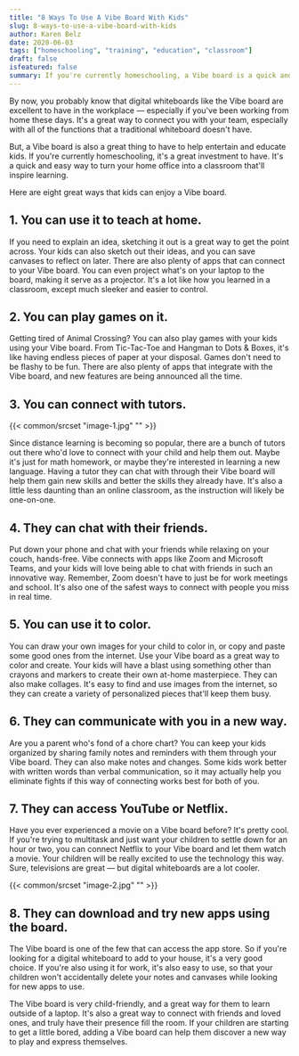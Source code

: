 ```yaml
---
title: "8 Ways To Use A Vibe Board With Kids"
slug: 8-ways-to-use-a-vibe-board-with-kids
author: Karen Belz
date: 2020-06-03
tags: ["homeschooling", "training", "education", "classroom"]
draft: false
isfeatured: false
summary: If you're currently homeschooling, a Vibe board is a quick and easy way to turn your home office into a classroom that'll inspire learning.
---
```


 




By now, you probably know that digital whiteboards like the Vibe board are excellent to have in the workplace — especially if you've been working from home these days. It's a great way to connect you with your team, especially with all of the functions that a traditional whiteboard doesn't have.
 
But, a Vibe board is also a great thing to have to help entertain and educate kids. If you're currently homeschooling, it's a great investment to have. It's a quick and easy way to turn your home office into a classroom that'll inspire learning.
 
Here are eight great ways that kids can enjoy a Vibe board.
 

## 1. You can use it to teach at home. 

If you need to explain an idea, sketching it out is a great way to get the point across. Your kids can also sketch out their ideas, and you can save canvases to reflect on later. There are also plenty of apps that can connect to your Vibe board. You can even project what's on your laptop to the board, making it serve as a projector. It's a lot like how you learned in a classroom, except much sleeker and easier to control.
 

## 2. You can play games on it. 

Getting tired of Animal Crossing? You can also play games with your kids using your Vibe board. From Tic-Tac-Toe and Hangman to Dots & Boxes, it's like having endless pieces of paper at your disposal. Games don't need to be flashy to be fun. There are also plenty of apps that integrate with the Vibe board, and new features are being announced all the time.
 

## 3. You can connect with tutors. 
{{< common/srcset "image-1.jpg" "" >}}


Since distance learning is becoming so popular, there are a bunch of tutors out there who'd love to connect with your child and help them out. Maybe it's just for math homework, or maybe they're interested in learning a new language. Having a tutor they can chat with through their Vibe board will help them gain new skills and better the skills they already have. It's also a little less daunting than an online classroom, as the instruction will likely be one-on-one.
  
  

## 4. They can chat with their friends. 

Put down your phone and chat with your friends while relaxing on your couch, hands-free. Vibe connects with apps like Zoom and Microsoft Teams, and your kids will love being able to chat with friends in such an innovative way. Remember, Zoom doesn't have to just be for work meetings and school. It's also one of the safest ways to connect with people you miss in real time.
 

## 5. You can use it to color. 

You can draw your own images for your child to color in, or copy and paste some good ones from the internet. Use your Vibe board as a great way to color and create. Your kids will have a blast using something other than crayons and markers to create their own at-home masterpiece. They can also make collages. It's easy to find and use images from the internet, so they can create a variety of personalized pieces that'll keep them busy.


## 6. They can communicate with you in a new way. 

Are you a parent who's fond of a chore chart? You can keep your kids organized by sharing family notes and reminders with them through your Vibe board. They can also make notes and changes. Some kids work better with written words than verbal communication, so it may actually help you eliminate fights if this way of connecting works best for both of you.
 

## 7. They can access YouTube or Netflix. 

Have you ever experienced a movie on a Vibe board before? It's pretty cool. If you're trying to multitask and just want your children to settle down for an hour or two, you can connect Netflix to your Vibe board and let them watch a movie. Your children will be really excited to use the technology this way. Sure, televisions are great — but digital whiteboards are a lot cooler.

{{< common/srcset "image-2.jpg" "" >}}



## 8. They can download and try new apps using the board. 

The Vibe board is one of the few that can access the app store. So if you're looking for a digital whiteboard to add to your house, it's a very good choice. If you're also using it for work, it's also easy to use, so that your children won't accidentally delete your notes and canvases while looking for new apps to use.
 
The Vibe board is very child-friendly, and a great way for them to learn outside of a laptop. It's also a great way to connect with friends and loved ones, and truly have their presence fill the room. If your children are starting to get a little bored, adding a Vibe board can help them discover a new way to play and express themselves.
